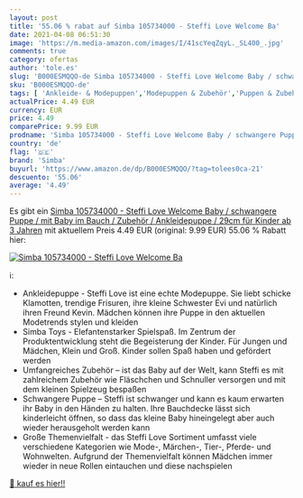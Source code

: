 ```yaml
---
layout: post
title: '55.06 % rabat auf Simba 105734000 - Steffi Love Welcome Ba'
date: 2021-04-08 06:51:30
image: 'https://m.media-amazon.com/images/I/41scYeqZqyL._SL400_.jpg'
comments: true
category: ofertas
author: 'tole.es'
slug: 'B000ESMQQO-de Simba 105734000 - Steffi Love Welcome Baby / schwangere...'
sku: 'B000ESMQQO-de'
tags: [ 'Ankleide- & Modepuppen','Modepuppen & Zubehör','Puppen & Zubehör','Spielzeug','simba', ]
actualPrice: 4.49 EUR
currency: EUR
price: 4.49
comparePrice: 9.99 EUR
prodname: 'Simba 105734000 - Steffi Love Welcome Baby / schwangere Puppe / mit Baby im Bauch / Zubehör / Ankleidepuppe / 29cm  für Kinder ab 3 Jahren'
country: 'de'
flag: '🇩🇪'
brand: 'Simba'
buyurl: 'https://www.amazon.de/dp/B000ESMQQO/?tag=tolees0ca-21'
descuento: '55.06'
average: '4.49'
---
```


Es gibt ein [Simba 105734000 - Steffi Love Welcome Baby / schwangere Puppe / mit Baby im Bauch / Zubehör / Ankleidepuppe / 29cm  für Kinder ab 3 Jahren](https://www.amazon.de/dp/B000ESMQQO/?tag=tolees0ca-21) mit aktuellem Preis 4.49 EUR (original: 9.99 EUR) 55.06 % Rabatt hier:

[![Simba 105734000 - Steffi Love Welcome Ba](https://m.media-amazon.com/images/I/41scYeqZqyL._SL400_.jpg)](https://www.amazon.de/dp/B000ESMQQO/?tag=tolees0ca-21)

ℹ️:

- Ankleidepuppe - Steffi Love ist eine echte Modepuppe. Sie liebt schicke Klamotten, trendige Frisuren, ihre kleine Schwester Evi und natürlich ihren Freund Kevin. Mädchen können ihre Puppe in den aktuellen Modetrends stylen und kleiden
- Simba Toys - Elefantenstarker Spielspaß. Im Zentrum der Produktentwicklung steht die Begeisterung der Kinder. Für Jungen und Mädchen, Klein und Groß. Kinder sollen Spaß haben und gefördert werden
- Umfangreiches Zubehör – ist das Baby auf der Welt, kann Steffi es mit zahlreichem Zubehör wie Fläschchen und Schnuller versorgen und mit dem kleinen Spielzeug bespaßen
- Schwangere Puppe – Steffi ist schwanger und kann es kaum erwarten ihr Baby in den Händen zu halten. Ihre Bauchdecke lässt sich kinderleicht öffnen, so dass das kleine Baby hineingelegt aber auch wieder herausgeholt werden kann
- Große Themenvielfalt - das Steffi Love Sortiment umfasst viele verschiedene Kategorien wie Mode-, Märchen-, Tier-, Pferde- und Wohnwelten. Aufgrund der Themenvielfalt können Mädchen immer wieder in neue Rollen eintauchen und diese nachspielen

[🛒 kauf es hier!!](https://www.amazon.de/dp/B000ESMQQO/?tag=tolees0ca-21)
